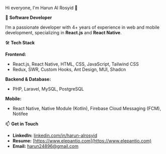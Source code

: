 Hi everyone, I'm Harun Al Rosyid 👋

🚀 **Software Developer**

I’m a passionate developer with 4+ years of experience in web and mobile development, specializing in **React.js** and **React Native**.  

🛠️ **Tech Stack**

**Frontend:**
- React.js, React Native, HTML, CSS, JavaScript, Tailwind CSS
- Redux, SWR, Custom Hooks, Ant Design, MUI, Shadcn
  
**Backend & Database:**
- PHP, Laravel, MySQL, PostgreSQL

**Mobile:**
- React Native, Native Module (Kotlin), Firebase Cloud Messaging (FCM), Notifee

📫 **Get in Touch**
- **LinkedIn:** [linkedin.com/in/harun-alrosyid](https://linkedin.com/in/harun-alrosyid)
- **Resume:** [https://www.elepantio.com](https://www.elepantio.com)
- **Email:** harun24896@gmail.com

